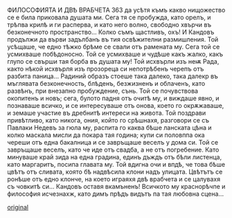 ﻿ФИЛОСОФИЯТА И ДВѢ ВРАБЧЕТА
363
да усѣтя къмъ какво нищожество се е била приковала душата ми. Сега тя се пробужда, като орелъ, и трѣпва крилѣ и ги расперва, и като него волно, свободно хвърчи въ безконечното пространство... Колко съмъ щастливъ, охъ!
И Кандовъ продължи да върви задълбанъ въ тия освѣжителни размишления. Той усѣщаше, че едно тѣжко брѣме се свали отъ рамената му. Сега той се усмихваше побѣдоносно. Той се усмихваше и чудѣше какъ жалко, какъ глупо се свърши тая борба въ душата му! Той исхвърли изъ неѭ Рада, както нѣкой исхвърля изъ прозореца си непотрѣбенъ черепъ отъ разбита паница... Радиний образъ стоеше така далеко, така далекр въ мъглявата безконечность, блѣденъ, безжизненъ и облаченъ, като развѣнъ, при внезапно пробуждение, сънь. Той се почувствова окопитенъ и новъ; сега, булото падня отъ очитѣ му, и виждаше явно, и познаваше всичко, и се интересуваше отъ онова, което го окрѫжаваше, и земаше участие въ дребнитѣ интереси на живота. Той поздрави привѣтливо, като никога, ония, който го срѣшнахя, разговори се съ Павлаки Недевъ за гюла му, распита го каква бѣше ланската цѣна и колко маскала мисли да покара тая година; купи си половппа ока череши отъ една бакалница и се завръщаше веселъ у дома си.
Той се завръщаше веселъ, като че иде отъ свадба, а не отъ погребение.
Като минуваше край зида на една градина, единъ дъждъ отъ бѣли листенца, като маргаритъ, посипа главата му.
Той вдигна очи и впдѣ, че това бѣше цвѣтъ отъ сливата, която бѣ надвѣсила клони надъ улицата. Цвѣтътъ се ронѣше отъ едно клонче, на което играяхя двѣ врабчета и се цалувахя съ човкитѣ си...
Кандовъ оставя вкамъненъ!
Всичкото му краснорѣчпе и философия исчезнахж, като димъ прѣдъ видътъ па тая любовна сцена...

[original](images/404.jpg)